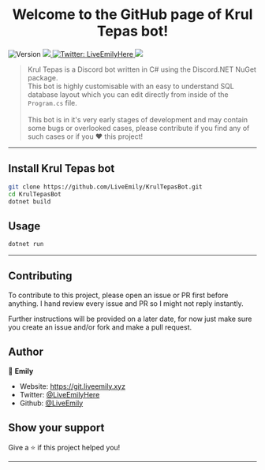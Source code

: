 <h1 align="center">Welcome to the GitHub page of Krul Tepas bot!</h1>
<p>
  <img alt="Version" src="https://img.shields.io/badge/Version-Dev-ff69b4" />
  <a href="https://github.com/liveemily/krultepasbot/blob/master/LICENSE">
    <img src="https://img.shields.io/github/license/cyyynthia/pronoundb.org.svg?style=flat-square"/>
  </a>
  <a href="https://twitter.com/LiveEmilyHere" target="_blank">
    <img alt="Twitter: LiveEmilyHere" src="https://img.shields.io/twitter/follow/LiveEmilyHere.svg?style=social" />
  </a>
  <a href="https://ko-fi.com/liveemily">
    <img src="https://www.ko-fi.com/img/githubbutton_sm.svg" />
  </a>
</p>

> Krul Tepas is a Discord bot written in C# using the Discord.NET NuGet package.<br>
This bot is highly customisable with an easy to understand SQL database layout which you can edit directly from inside of the ``Program.cs`` file.<br><br>
This bot is in it's very early stages of development and may contain some bugs or overlooked cases, please contribute if you find any of such cases or if you ❤️ this project!

***

## Install Krul Tepas bot

```sh
git clone https://github.com/LiveEmily/KrulTepasBot.git
cd KrulTepasBot
dotnet build
```

## Usage

```sh
dotnet run
```

***

## Contributing

To contribute to this project, please open an issue or PR first before anything. I hand review every issue and PR so I might not reply instantly.

Further instructions will be provided on a later date, for now just make sure you create an issue and/or fork and make a pull request.

## Author

👤 **Emily**

* Website: https://git.liveemily.xyz
* Twitter: [@LiveEmilyHere](https://twitter.com/LiveEmilyHere)
* Github: [@LiveEmily](https://github.com/LiveEmily)

## Show your support

Give a ⭐️ if this project helped you!

***